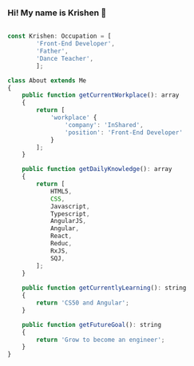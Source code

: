 ### Hi! My name is Krishen 👋

```javascript

const Krishen: Occupation = [
        'Front-End Developer',
        'Father',
        'Dance Teacher',
        ];

class About extends Me
{
    public function getCurrentWorkplace(): array
    {
        return [
            'workplace' {
                'company': 'InShared',
                'position': 'Front-End Developer'         
            }
        ];
    }

    public function getDailyKnowledge(): array
    {
        return [
            HTML5,
            CSS,
            Javascript,
            Typescript,
            AngularJS,
            Angular,
            React,
            Reduc,
            RxJS,
            SQJ,
        ];
    }
    
    public function getCurrentlyLearning(): string
    {
        return 'CS50 and Angular';
    }

    public function getFutureGoal(): string
    {
        return 'Grow to become an engineer';
    }
}
```

<!--
**Chocotunda/Chocotunda** is a ✨ _special_ ✨ repository because its `README.md` (this file) appears on your GitHub profile.

Here are some ideas to get you started:

- 🔭 I’m currently working on ...
- 🌱 I’m currently learning ...
- 👯 I’m looking to collaborate on ...
- 🤔 I’m looking for help with ...
- 💬 Ask me about ...
- 📫 How to reach me: ...
- 😄 Pronouns: ...
- ⚡ Fun fact: ...
-->
